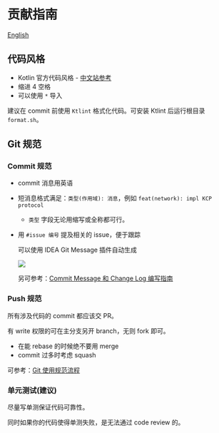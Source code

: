 # 贡献指南

[English](CONTRIBUTING.en.md)

## 代码风格

- Kotlin 官方代码风格 - [中文站参考](https://www.kotlincn.net/docs/reference/coding-conventions.html)
- 缩进 4 空格
- 可以使用 `*` 导入

建议在 commit 前使用 `Ktlint` 格式化代码。可安装 Ktlint 后运行根目录 `format.sh`。

## Git 规范

### Commit 规范

- commit 消息用英语
- 短消息格式满足：`类型(作用域): 消息`，例如 `feat(network): impl KCP protocol`
  - `类型` 字段无论用缩写或全称都可行。
- 用 `#issue 编号` 提及相关的 issue，便于跟踪

  可以使用 IDEA Git Message 插件自动生成

  [![](https://user-images.githubusercontent.com/25319400/165979933-7481d332-9171-4ee1-8d37-078187f152a0.png)](https://plugins.jetbrains.com/plugin/13477-git-commit-message-helper)

  另可参考：[Commit Message 和 Change Log 编写指南](https://www.ruanyifeng.com/blog/2016/01/commit_message_change_log.html)

### Push 规范

所有涉及代码的 commit 都应该交 PR。

有 write 权限的可在主分支另开 branch，无则 fork 即可。

- 在能 rebase 的时候绝不要用 merge
- commit 过多时考虑 squash

可参考：[Git 使用规范流程](https://www.ruanyifeng.com/blog/2015/08/git-use-process.html)

### 单元测试(建议)

尽量写单测保证代码可靠性。

同时如果你的代码使得单测失败，是无法通过 code review 的。
